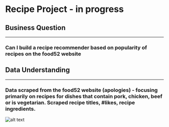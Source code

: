 # Recipe Project - in progress
## Business Question
----
### Can I build a recipe recommender based on popularity of recipes on the food52 website

## Data Understanding
----
### Data scraped from the food52 website (apologies) - focusing primarily on recipes for dishes that contain pork, chicken, beef or is vegetarian.  Scraped recipe titles, #likes, recipe ingredients.
![alt text](https://github.com/pineda-vv/Data-Science-Projects/blob/master/recipe_project/data/distribution.png)
